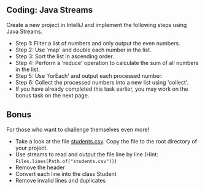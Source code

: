 
## Coding: Java Streams

Create a new project in IntelliJ and implement the following steps using Java Streams.

-   Step 1: Filter a list of numbers and only output the even numbers.
-   Step 2: Use 'map' and double each number in the list.
-   Step 3: Sort the list in ascending order.
-   Step 4: Perform a 'reduce' operation to calculate the sum of all numbers in the list.
-   Step 5: Use 'forEach' and output each processed number.
-   Step 6: Collect the processed numbers into a new list using 'collect'.
-   If you have already completed this task earlier, you may work on the bonus task on the next page.

## [](https://github.com/neuefische/hh-java-24-1-handouts/blob/main/3-Ecosystem/03-Stream/challenges.md#bonus)Bonus

For those who want to challenge themselves even more!

-   Take a look at the file  [students.csv](https://neuefische.github.io/java-curriculum/3-Ecosystem/03-Stream/res/students.csv). Copy the file to the root directory of your project.
-   Use streams to read and output the file line by line (Hint:  `Files.lines(Path.of("students.csv"))`)
-   Remove the header
-   Convert each line into the class Student
-   Remove invalid lines and duplicates